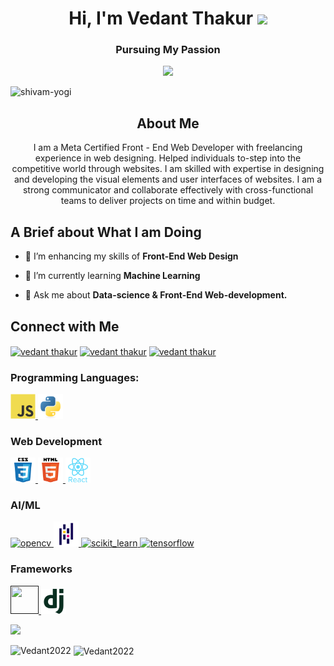 <h1 align="center">Hi, I'm Vedant Thakur <img src="https://media.giphy.com/media/hvRJCLFzcasrR4ia7z/giphy.gif" width="35"></h1>
<h3 align="center">Pursuing My Passion</h3>

<p align="center">
  <a href="https://github.com/DenverCoder1/readme-typing-svg"><img src="https://readme-typing-svg.herokuapp.com?lines=Computer+Science+Student;Front+-+End+Developer;Leader;Always%20learning%20new%20things&center=true&width=500&height=50"></a>
</p>


<p align="left"> <img src="https://komarev.com/ghpvc/?username=Vedant2022&label=Profile%20views&color=0e75b6&style=flat" alt="shivam-yogi" /> </p>

<h2 align="center">About Me</h2>
<p align="center">I am a Meta Certified Front - End Web Developer with freelancing
experience in web designing. Helped individuals to-step into the
competitive world through websites. I am skilled with expertise in
designing and developing the visual elements and user interfaces of
websites. I am a strong communicator and collaborate effectively with
cross-functional teams to deliver projects on time and within budget.</p>


<h2 align="left">A Brief about What I am Doing</h2>

- 🔭 I’m enhancing my skills of **Front-End Web Design**

- 🌱 I’m currently learning **Machine Learning**

- 💬 Ask me about **Data-science & Front-End Web-development.**

<h2 align="left">Connect with Me </h2>

<p align="left">
<a href="https://www.linkedin.com/in/vedantthakur02/" target="blank"><img align="center" src="https://raw.githubusercontent.com/rahuldkjain/github-profile-readme-generator/master/src/images/icons/Social/linked-in-alt.svg" alt="vedant thakur" height="30" width="40" /></a>
<a href="https://www.instagram.com/luciferrr.0/" target="blank"><img align="center" src="https://raw.githubusercontent.com/rahuldkjain/github-profile-readme-generator/master/src/images/icons/Social/instagram.svg" alt="vedant thakur" height="30" width="40" /></a>
<a href="vedantnileshthakur@gmail.com" target="blank"><img align="center" src="https://user-images.githubusercontent.com/101052517/222644293-b567413d-a15d-41ca-a50b-38ea0c35e1ed.png" alt="vedant thakur" height="30" width="40" /></a> 
</p>


<h3 align="left">Programming Languages:</h3>
<p align="left"> <a href="" target="_blank" rel="noreferrer"> <img src="https://raw.githubusercontent.com/devicons/devicon/master/icons/javascript/javascript-original.svg" alt="javascript" width="40" height="40"/> </a> <a href="https://www.python.org" target="_blank" rel="noreferrer"> <img src="https://raw.githubusercontent.com/devicons/devicon/master/icons/python/python-original.svg" alt="python" width="40" height="40"/> </a> </p>

<h3 align="left">Web Development</h3>
<p align="left"> <a href="https://www.w3schools.com/css/" target="_blank" rel="noreferrer"> <img src="https://raw.githubusercontent.com/devicons/devicon/master/icons/css3/css3-original-wordmark.svg" alt="css3" width="40" height="40"/> </a> <a href="https://www.w3.org/html/" target="_blank" rel="noreferrer"> <img src="https://raw.githubusercontent.com/devicons/devicon/master/icons/html5/html5-original-wordmark.svg" alt="html5" width="40" height="40"/> </a> <a href="https://reactjs.org/" target="_blank" rel="noreferrer"> <img src="https://raw.githubusercontent.com/devicons/devicon/master/icons/react/react-original-wordmark.svg" alt="react" width="40" height="40"/> </a> <a href="https://tailwindcss.com/" target="_blank" rel="noreferrer">  </a> </p><p align="left"> </p>

<h3 align="left">AI/ML</h3>
<p align="left"> <a href="https://opencv.org/" target="_blank" rel="noreferrer"> <img src="https://www.vectorlogo.zone/logos/opencv/opencv-icon.svg" alt="opencv" width="40" height="40"/> </a> <a href="https://pandas.pydata.org/" target="_blank" rel="noreferrer"> <img src="https://raw.githubusercontent.com/devicons/devicon/2ae2a900d2f041da66e950e4d48052658d850630/icons/pandas/pandas-original.svg" alt="pandas" width="40" height="40"/> </a> <a href="https://pytorch.org/" target="_blank" rel="noreferrer"> </a> <a href="https://scikit-learn.org/" target="_blank" rel="noreferrer"> <img src="https://upload.wikimedia.org/wikipedia/commons/0/05/Scikit_learn_logo_small.svg" alt="scikit_learn" width="40" height="40"/> </a> <a href="https://www.tensorflow.org" target="_blank" rel="noreferrer"> <img src="https://www.vectorlogo.zone/logos/tensorflow/tensorflow-icon.svg" alt="tensorflow" width="40" height="40"/> </a> </p>

<h3 align="left">Frameworks</h3>
<p align="left">  <a href="" target="_blank" rel="noreferrer"> <img src="https://user-images.githubusercontent.com/101052517/222644751-8dba9de1-f90e-4a58-8310-de03d04254f0.png"  width="45" height="45" /> </a> <a href="" target="_blank" rel="noreferrer"> <img src="https://github.com/devicons/devicon/blob/master/icons/django/django-plain.svg" alt="photoshop" width="40" height="40"/> </p>
  
  <a align="left"> <img src="https://img.shields.io/badge/Code%20Time-211%20hrs%2026%20mins-orange"/></a>

<p><img align="left" src="https://github-readme-stats.vercel.app/api/top-langs?username=Vedant2022&show_icons=true&locale=en&layout=compact" alt="Vedant2022" /></p>

<p>&nbsp;<img align="center" src="https://github-readme-stats.vercel.app/api?username=Vedant2022&show_icons=true&locale=en" alt="Vedant2022" /></p>
